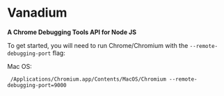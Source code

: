 Vanadium
========

**A Chrome Debugging Tools API for Node JS**

To get started, you will need to run Chrome/Chromium with the ```--remote-debugging-port``` flag:

Mac OS:

``` /Applications/Chromium.app/Contents/MacOS/Chromium --remote-debugging-port=9000```
